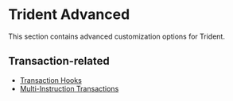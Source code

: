# Trident Advanced

This section contains advanced customization options for Trident.

## Transaction-related

- [Transaction Hooks](./trident-transactions/transaction-hooks/index.md)
- [Multi-Instruction Transactions](./trident-transactions/multi-instruction-transactions/index.md)

